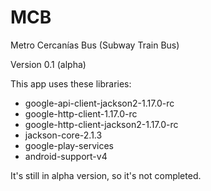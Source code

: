 MCB
===

Metro Cercanías Bus (Subway Train Bus)

Version 0.1 (alpha)

This app uses these libraries:

 - google-api-client-jackson2-1.17.0-rc
 - google-http-client-1.17.0-rc
 - google-http-client-jackson2-1.17.0-rc
 - jackson-core-2.1.3
 - google-play-services
 - android-support-v4

It's still in alpha version, so it's not completed.
